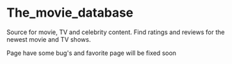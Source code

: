 # The_movie_database
Source for movie, TV and celebrity content. Find ratings and reviews for the newest movie and TV shows.

Page have some bug's and favorite page will be fixed soon
